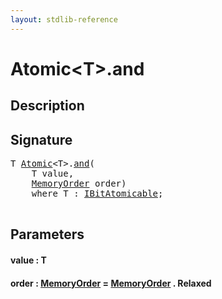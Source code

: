 ```yaml
---
layout: stdlib-reference
---
```


# Atomic\<T\>\.and

## Description





## Signature 

<pre>
T <a href="/stdlib-reference/types/Atomic/index" class="code_type">Atomic</a>&lt;T&gt;.<a href="/stdlib-reference/types/Atomic/and">and</a>(
    T <span class='code_param'>value</span>,
    <a href="/stdlib-reference/types/MemoryOrder/index" class="code_type">MemoryOrder</a> <span class='code_param'>order</span>)
    <span class='code_keyword'>where</span> T : <a href="/stdlib-reference/interfaces/IBitAtomicable/index" class="code_type">IBitAtomicable</a>;

</pre>

## Parameters

#### value  : T
#### order  : [MemoryOrder](/stdlib-reference/types/MemoryOrder/index) = [MemoryOrder](/stdlib-reference/types/MemoryOrder/index) \. Relaxed


